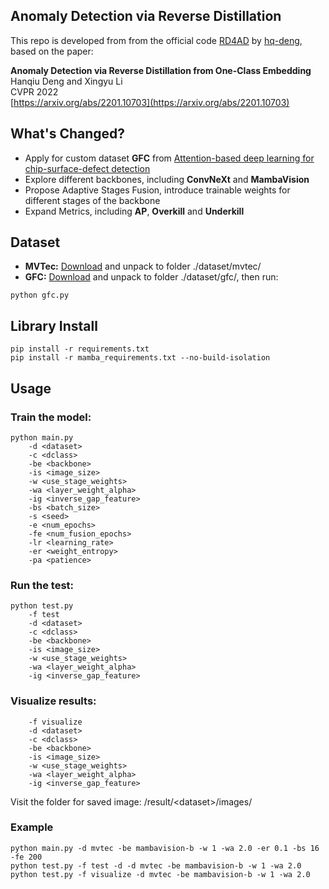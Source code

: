 ## Anomaly Detection via Reverse Distillation

This repo is developed from from the official code [RD4AD](https://github.com/hq-deng/RD4AD) by [hq-deng](https://github.com/hq-deng), based on the paper:  

**Anomaly Detection via Reverse Distillation from One-Class Embedding**  
Hanqiu Deng and Xingyu Li  
CVPR 2022  
[https://arxiv.org/abs/2201.10703](https://arxiv.org/abs/2201.10703)  

## What's Changed?
- Apply for custom dataset **GFC** from [Attention-based deep learning for chip-surface-defect detection](https://doi.org/10.1007/s00170-022-09425-4)
- Explore different backbones, including **ConvNeXt** and **MambaVision**
- Propose Adaptive Stages Fusion, introduce trainable weights for different stages of the backbone
- Expand Metrics, including **AP**, **Overkill** and **Underkill**

 ## Dataset
- **MVTec:** [Download](https://www.mvtec.com/company/research/datasets/mvtec-ad/) and unpack to folder ./dataset/mvtec/
- **GFC:** [Download](https://pan.baidu.com/s/1DsZyyO4ITtsLWqFyGS2KEA) and unpack to folder ./dataset/gfc/, then run:
```commandline
python gfc.py
```

## Library Install
```commandline
pip install -r requirements.txt
pip install -r mamba_requirements.txt --no-build-isolation
``` 

## Usage
### Train the model:
```commandline
python main.py 
    -d <dataset>
    -c <dclass>  
    -be <backbone>
    -is <image_size>
    -w <use_stage_weights>
    -wa <layer_weight_alpha>
    -ig <inverse_gap_feature>
    -bs <batch_size> 
    -s <seed>
    -e <num_epochs>
    -fe <num_fusion_epochs>
    -lr <learning_rate>
    -er <weight_entropy>
    -pa <patience>
```
### Run the test: 
```commandline
python test.py 
    -f test
    -d <dataset>
    -c <dclass>  
    -be <backbone>
    -is <image_size>
    -w <use_stage_weights>
    -wa <layer_weight_alpha>
    -ig <inverse_gap_feature>
```
### Visualize results: 
```commandline
    -f visualize
    -d <dataset>
    -c <dclass>  
    -be <backbone>
    -is <image_size>
    -w <use_stage_weights>
    -wa <layer_weight_alpha>
    -ig <inverse_gap_feature>
```
Visit the folder for saved image: /result/&lt;dataset&gt;/images/

### Example
```commandline
python main.py -d mvtec -be mambavision-b -w 1 -wa 2.0 -er 0.1 -bs 16 -fe 200
python test.py -f test -d -d mvtec -be mambavision-b -w 1 -wa 2.0
python test.py -f visualize -d mvtec -be mambavision-b -w 1 -wa 2.0

```